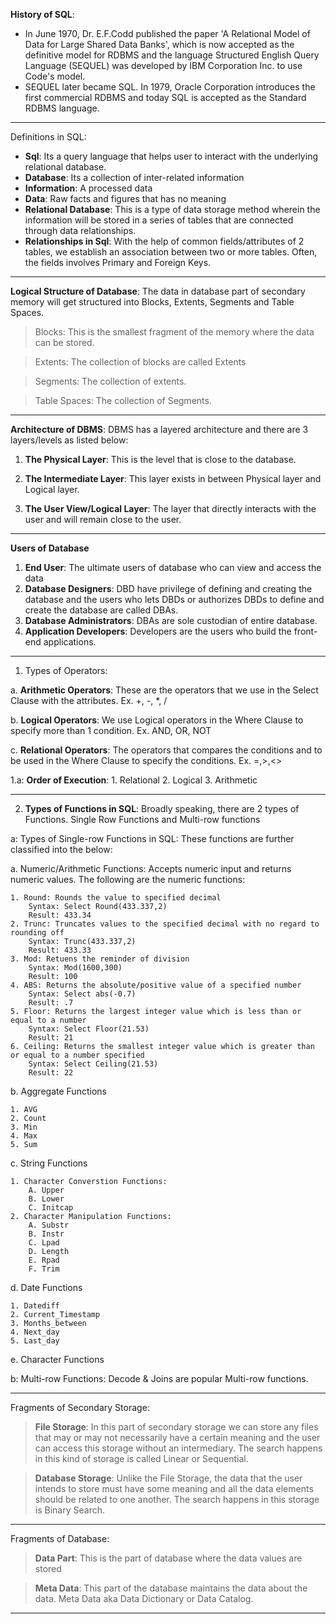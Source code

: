 **History of SQL**: 
* In June 1970, Dr. E.F.Codd published the paper 'A Relational Model of Data for Large Shared Data Banks', which is now accepted as the definitive model for RDBMS and the language Structured English Query Language (SEQUEL) was developed by IBM Corporation Inc. to use Code's model.
* SEQUEL later became SQL. In 1979, Oracle Corporation introduces the first commercial RDBMS and today SQL is accepted as the Standard RDBMS language.


****

Definitions in SQL: 

* **Sql**: Its a query language that helps user to interact with the underlying relational database.
* **Database**: Its a collection of inter-related information
* **Information**: A processed data
* **Data**: Raw facts and figures that has no meaning
* **Relational Database**: This is a type of data storage method wherein the information will be stored in a series of tables that are connected through data relationships.
* **Relationships in Sql**: With the help of common fields/attributes of 2 tables, we establish an association between two or more tables. Often, the fields involves Primary and Foreign Keys.

***

**Logical Structure of Database**: The data in database part of secondary memory will get structured into Blocks, Extents, Segments and Table Spaces.

> Blocks: This is the smallest fragment of the memory where the data can be stored.

> Extents: The collection of blocks are called Extents

> Segments: The collection of extents.

> Table Spaces: The collection of Segments.

***

**Architecture of DBMS**: DBMS has a layered architecture and there are 3 layers/levels as listed below: 

1. **The Physical Layer**: This is the level that is close to the database.

2. **The Intermediate Layer**: This layer exists in between Physical layer and Logical layer.

3. **The User View/Logical Layer**: The layer that directly interacts with the user and will remain close to the user.

***

**Users of Database**
1. **End User**: The ultimate users of database who can view and access the data
2. **Database Designers**: DBD have privilege of defining and creating the database and the users who lets DBDs or authorizes DBDs to define and create the database are called DBAs.
3. **Database Administrators**: DBAs are sole custodian of entire database.
4. **Application Developers**: Developers are the users who build the front-end applications.



***
1. Types of Operators: 

a. **Arithmetic Operators**: These are the operators that we use in the Select Clause with the attributes. Ex. +, -, *, /

b. **Logical Operators**: We use Logical operators in the Where Clause to specify more than 1 condition. Ex. AND, OR, NOT

c. **Relational Operators**: The operators that compares the conditions and to be used in the Where Clause to specify the conditions. Ex. =,>,<>


1.a: **Order of Execution**: 
    1. Relational
    2. Logical 
    3. Arithmetic 
***

2. **Types of Functions in SQL**: Broadly speaking, there are 2 types of Functions. Single Row Functions and Multi-row functions 

a: Types of Single-row Functions in SQL: These functions are further classified into the below: 

a. Numeric/Arithmetic Functions: Accepts numeric input and returns numeric values. The following are the numeric functions: 

    1. Round: Rounds the value to specified decimal
        Syntax: Select Round(433.337,2)
        Result: 433.34
    2. Trunc: Truncates values to the specified decimal with no regard to rounding off
        Syntax: Trunc(433.337,2)
        Result: 433.33
    3. Mod: Retuens the reminder of division
        Syntax: Mod(1600,300)
        Result: 100
    4. ABS: Returns the absolute/positive value of a specified number
        Syntax: Select abs(-0.7)
        Result: .7
    5. Floor: Returns the largest integer value which is less than or equal to a number
        Syntax: Select Floor(21.53)
        Result: 21
    6. Ceiling: Returns the smallest integer value which is greater than or equal to a number specified
        Syntax: Select Ceiling(21.53)
        Result: 22

b. Aggregate Functions

    1. AVG 
    2. Count
    3. Min
    4. Max
    5. Sum

c. String Functions

    1. Character Converstion Functions: 
        A. Upper
        B. Lower
        C. Initcap
    2. Character Manipulation Functions: 
        A. Substr
        B. Instr
        C. Lpad
        D. Length
        E. Rpad
        F. Trim

d. Date Functions

    1. Datediff
    2. Current_Timestamp
    3. Months_between
    4. Next_day
    5. Last_day

e. Character Functions  



b: Multi-row Functions: Decode & Joins are popular Multi-row functions.

***

 Fragments of Secondary Storage: 
 > **File Storage**: In this part of secondary storage we can store any files that may or may not necessarily have a certain meaning and the user can access this storage without an intermediary. The search happens in this kind of storage is called Linear or Sequential.

 > **Database Storage**: Unlike the File Storage, the data that the user intends to store must have some meaning and all the data elements should be related to one another. The search happens in this storage is Binary Search.

***
Fragments of Database: 
 > **Data Part**: This is the part of database where the data values are stored
 
 > **Meta Data**: This part of the database maintains the data about the data. Meta Data aka Data Dictionary or Data Catalog.  

 ***